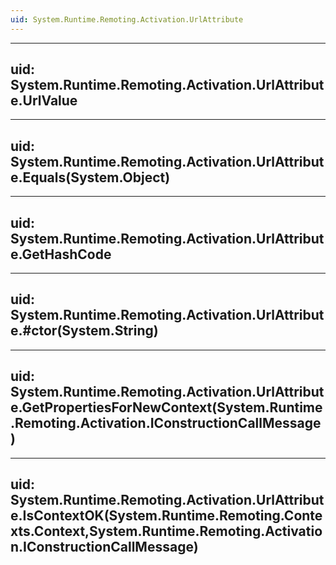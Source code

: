 ```yaml
---
uid: System.Runtime.Remoting.Activation.UrlAttribute
---
```


---
uid: System.Runtime.Remoting.Activation.UrlAttribute.UrlValue
---

---
uid: System.Runtime.Remoting.Activation.UrlAttribute.Equals(System.Object)
---

---
uid: System.Runtime.Remoting.Activation.UrlAttribute.GetHashCode
---

---
uid: System.Runtime.Remoting.Activation.UrlAttribute.#ctor(System.String)
---

---
uid: System.Runtime.Remoting.Activation.UrlAttribute.GetPropertiesForNewContext(System.Runtime.Remoting.Activation.IConstructionCallMessage)
---

---
uid: System.Runtime.Remoting.Activation.UrlAttribute.IsContextOK(System.Runtime.Remoting.Contexts.Context,System.Runtime.Remoting.Activation.IConstructionCallMessage)
---
